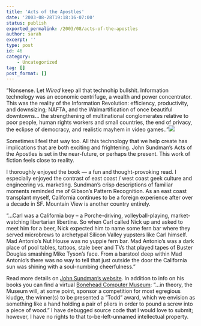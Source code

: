 ```yaml
---
title: 'Acts of the Apostles'
date: '2003-08-28T19:18:16-07:00'
status: publish
exported_permalink: /2003/08/acts-of-the-apostles
author: sarah
excerpt: ''
type: post
id: 46
category:
    - Uncategorized
tag: []
post_format: []
---
```

“Nonsense. Let *Wired* keep all that technohip bullshit. Information technology was an economic centrifuge, a wealth and power concentrator. This was the reality of the Information Revolution: efficiency, productivity, and downsizing; NAFTA, and the Walmartification of once beautiful downtowns… the strengthening of multinational conglomerates relative to poor people, human rights workers and small countries, the end of privacy, the eclipse of democracy, and realistic mayhem in video games..”![](http://images.amazon.com/images/P/192975213X.01.MZZZZZZZ.jpg)

Sometimes I feel that way too. All this technology that we help create has implications that are both exciting and frightening. John Sundman’s Acts of the Apostles is set in the near-future, or perhaps the present. This work of fiction feels close to reality.

I thoroughly enjoyed the book — a fun and thought-provoking read. I especially enjoyed the contrast of east coast / west coast geek culture and engineering vs. marketing. Sundman’s crisp descriptions of familiar moments reminded me of Gibson’s Pattern Recognition. As an east coast transplant myself, California continues to be a foreign experience after over a decade in SF. Mountain View is another country entirely.

“…Carl was a California boy – a Porche-driving, volleyball-playing, market-watching libertarian libertine. So when Carl called Nick up and asked to meet him for a beer, Nick expected him to name some fern bar where they served microbrews to archetypal Silicon Valley yupsters like Carl himself. Mad Antonio’s Nut House was no yuppie fern bar. Mad Antonio’s was a dark place of pool tables, tattoos, stale beer and TVs that played tapes of Buster Douglas smashing Mike Tyson’s face. From a barstool deep within Mad Antonio’s there was no way to tell that just outside the door the California sun was shining with a soul-numbing cheerfulness.”

Read more details on [John Sundman’s website](http://wetmachine.com/). In addition to info on his books you can find a virtual [Bonehead Computer Museum](http://web.archive.org/web/20030622115805/www.wetmachine.com/bonehead/index.shtml): “…in theory, the Museum will, at some point, sponsor a competition for most egregious kludge, the winner(s) to be presented a “Todd” award, which we envision as something like a hand holding a pair of pliers in order to pound a screw into a piece of wood.” I have debugged source code that I would love to submit; however, I have no rights to that to-be-left-unnamed intellectual property.